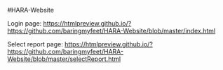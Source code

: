 #HARA-Website

Login page: https://htmlpreview.github.io/?https://github.com/baringmyfeet/HARA-Website/blob/master/index.html

Select report page: https://htmlpreview.github.io/?https://github.com/baringmyfeet/HARA-Website/blob/master/selectReport.html
